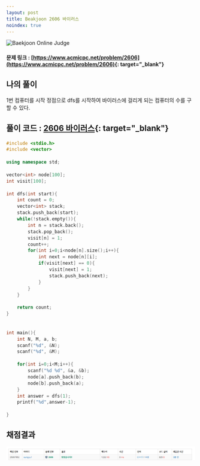 ```yaml
---
layout: post
title: Beakjoon 2606 바이러스
noindex: true
---
```


![Baekjoon Online Judge](https://onlinejudgeimages.s3-ap-northeast-1.amazonaws.com/images/boj-og-1200.png)

#### 문제 링크 : [https://www.acmicpc.net/problem/2606](https://www.acmicpc.net/problem/2606){: target="_blank"}


## 나의 풀이
1번 컴퓨터를 시작 정점으로 dfs를 시작하여 바이러스에 걸리게 되는 컴퓨터의 수를 구할 수 있다.




## 풀이 코드 : [2606 바이러스](https://github.com/sun-pyo/algorithm/blob/main/Beakjoon/2606%EB%B0%94%EC%9D%B4%EB%9F%AC%EC%8A%A4.cpp){: target="_blank"}

```c++
#include <stdio.h>
#include <vector>

using namespace std;

vector<int> node[100];
int visit[100];

int dfs(int start){
    int count = 0;
    vector<int> stack;
    stack.push_back(start);
    while(!stack.empty()){
        int n = stack.back();
        stack.pop_back();
        visit[n] = 1;
        count++;
        for(int i=0;i<node[n].size();i++){
            int next = node[n][i];
            if(visit[next] == 0){
                visit[next] = 1;
                stack.push_back(next);
            }
        }
    }

    return count; 
}


int main(){
    int N, M, a, b;
    scanf("%d", &N);
    scanf("%d", &M);

    for(int i=0;i<M;i++){
        scanf("%d %d", &a, &b);
        node[a].push_back(b);
        node[b].push_back(a);
    }
    int answer = dfs(1);
    printf("%d",answer-1);
    
}
```





## 채점결과

![49993](\algorithm\img\beakjoon_2606.PNG)